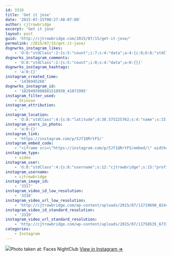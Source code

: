 ```yaml
---
id: 3316
title: 'Get it jose'
date: '2015-07-15T00:27:48-07:00'
author: cjtrowbridge
excerpt: 'Get it jose'
layout: post
guid: 'http://cjtrowbridge.com/2015/07/15/get-it-jose/'
permalink: /2015/07/15/get-it-jose/
dsgnwrks_instagram_likes:
    - 'O:8:"stdClass":2:{s:5:"count";i:7;s:4:"data";a:4:{i:0;O:8:"stdClass":4:{s:8:"username";s:15:"charlesmeglasso";s:15:"profile_picture";s:107:"https://igcdn-photos-a-a.akamaihd.net/hphotos-ak-xfa1/t51.2885-19/11235857_834025530025048_1745091223_a.jpg";s:2:"id";s:8:"16580528";s:9:"full_name";s:17:"Charles meglasson";}i:1;O:8:"stdClass":4:{s:8:"username";s:11:"daviddatass";s:15:"profile_picture";s:107:"https://igcdn-photos-a-a.akamaihd.net/hphotos-ak-xpf1/t51.2885-19/10387895_324342101055544_1913714714_a.jpg";s:2:"id";s:8:"22262640";s:9:"full_name";s:5:"David";}i:2;O:8:"stdClass":4:{s:8:"username";s:8:"tajster6";s:15:"profile_picture";s:107:"https://igcdn-photos-h-a.akamaihd.net/hphotos-ak-xpf1/t51.2885-19/10953743_766019766801055_1233278442_a.jpg";s:2:"id";s:9:"194654656";s:9:"full_name";s:11:"The Tajster";}i:3;O:8:"stdClass":4:{s:8:"username";s:10:"romothegod";s:15:"profile_picture";s:107:"https://igcdn-photos-f-a.akamaihd.net/hphotos-ak-xaf1/t51.2885-19/11256115_607848489351645_1383549513_a.jpg";s:2:"id";s:9:"206196510";s:9:"full_name";s:10:"Jacob Romo";}}}'
dsgnwrks_instagram_comments:
    - 'O:8:"stdClass":2:{s:5:"count";i:0;s:4:"data";a:0:{}}'
dsgnwrks_instagram_hashtags:
    - 'a:0:{}'
instagram_created_time:
    - '1436945268'
dsgnwrks_instagram_id:
    - '1029493988881518930_41872995'
instagram_filter_used:
    - Stinson
instagram_attribution:
    - ''
instagram_location:
    - 'O:8:"stdClass":4:{s:8:"latitude";d:38.575225762;s:4:"name";s:15:"Faces NightClub";s:9:"longitude";d:-121.480390406;s:2:"id";i:346935871;}'
instagram_users_in_photo:
    - 'a:0:{}'
instagram_link:
    - 'https://instagram.com/p/5Jf1QRrtFS/'
instagram_embed_code:
    - "<iframe src=\"https://instagram.com/p/5Jf1QRrtFS/embed/\" width=\"612\" height=\"710\" frameborder=\"0\" scrolling=\"no\" allowtransparency=\"true\"></iframe>\n"
instagram_type:
    - video
instagram_user:
    - 'O:8:"stdClass":4:{s:8:"username";s:12:"cjtrowbridge";s:15:"profile_picture";s:107:"https://igcdn-photos-g-a.akamaihd.net/hphotos-ak-xap1/t51.2885-19/11205819_940973412608942_1083705953_a.jpg";s:2:"id";s:8:"41872995";s:9:"full_name";s:13:"CJ Trowbridge";}'
instagram_username:
    - cjtrowbridge
instagram_image_id:
    - '3317'
instagram_video_id_low_resolution:
    - '3318'
instagram_video_url_low_resolution:
    - 'http://cjtrowbridge.com/wp-content/uploads/2015/07/11719690_824410567666614_495320213_s.mp4'
instagram_video_id_standard_resolution:
    - '3319'
instagram_video_url_standard_resolution:
    - 'http://cjtrowbridge.com/wp-content/uploads/2015/07/11758535_673792082756636_1737688566_n.mp4'
categories:
    - Instagram
---
```


[![](http://blog.cjtrowbridge.com/wp-content/uploads/2015/07/1738256_1470582396588791_865228201_n.jpg)](https://instagram.com/p/5Jf1QRrtFS/)Photo taken at: Faces NightClub [View in Instagram ⇒](https://instagram.com/p/5Jf1QRrtFS/)